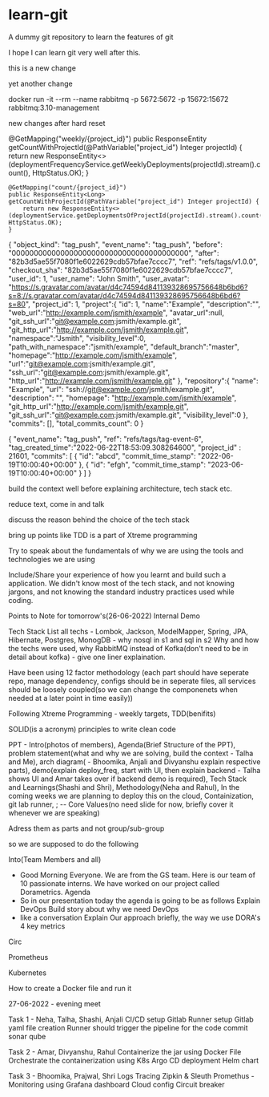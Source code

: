 # learn-git
A dummy git repository to learn the features of git

I hope I can learn git very well after this.

this is a new change

yet another change

docker run -it --rm --name rabbitmq -p 5672:5672 -p 15672:15672 rabbitmq:3.10-management

new changes after hard reset

@GetMapping("weekly/{project_id}")
    public ResponseEntity<Long> getCountWithProjectId(@PathVariable("project_id") Integer projectId) {
        return new ResponseEntity<>(deploymentFrequencyService.getWeeklyDeployments(projectId).stream().count(), HttpStatus.OK);
    }

    
    @GetMapping("count/{project_id}")
    public ResponseEntity<Long> getCountWithProjectId(@PathVariable("project_id") Integer projectId) {
        return new ResponseEntity<>(deploymentService.getDeploymentsOfProjectId(projectId).stream().count(), HttpStatus.OK);
    }

{
  "object_kind": "tag_push",
  "event_name": "tag_push",
  "before": "0000000000000000000000000000000000000000",
  "after": "82b3d5ae55f7080f1e6022629cdb57bfae7cccc7",
  "ref": "refs/tags/v1.0.0",
  "checkout_sha": "82b3d5ae55f7080f1e6022629cdb57bfae7cccc7",
  "user_id": 1,
  "user_name": "John Smith",
  "user_avatar": "https://s.gravatar.com/avatar/d4c74594d841139328695756648b6bd6?s=8://s.gravatar.com/avatar/d4c74594d841139328695756648b6bd6?s=80",
  "project_id": 1,
  "project":{
    "id": 1,
    "name":"Example",
    "description":"",
    "web_url":"http://example.com/jsmith/example",
    "avatar_url":null,
    "git_ssh_url":"git@example.com:jsmith/example.git",
    "git_http_url":"http://example.com/jsmith/example.git",
    "namespace":"Jsmith",
    "visibility_level":0,
    "path_with_namespace":"jsmith/example",
    "default_branch":"master",
    "homepage":"http://example.com/jsmith/example",
    "url":"git@example.com:jsmith/example.git",
    "ssh_url":"git@example.com:jsmith/example.git",
    "http_url":"http://example.com/jsmith/example.git"
  },
  "repository":{
    "name": "Example",
    "url": "ssh://git@example.com/jsmith/example.git",
    "description": "",
    "homepage": "http://example.com/jsmith/example",
    "git_http_url":"http://example.com/jsmith/example.git",
    "git_ssh_url":"git@example.com:jsmith/example.git",
    "visibility_level":0
  },
  "commits": [],
  "total_commits_count": 0
}

{
  "event_name": "tag_push",
  "ref": "refs/tags/tag-event-6",
  "tag_created_time":"2022-06-22T18:53:09.308264600",
  "project_id" : 21601,
  "commits": [
    {
      "id": "abcd",
      "commit_time_stamp": "2022-06-19T10:00:40+00:00"
    },
    {
      "id": "efgh",
      "commit_time_stamp": "2023-06-19T10:00:40+00:00"
    }
  ]
}


build the context well before explaining architecture, tech stack etc.

reduce text, come in and talk

discuss the reason behind the choice of the tech stack

bring up points like TDD is a part of Xtreme programming

Try to speak about the fundamentals of why we are using the tools and technologies we are using

Include/Share your experience of how you learnt and build such a application. We didn't know most of the tech stack, and not knowing jargons, and not knowing the standard industry practices used while coding.


Points to Note for tomorrow's(26-06-2022) Internal Demo

Tech Stack
List all techs - Lombok, Jackson, ModelMapper, Spring, JPA, Hibernate, Postgres, MonogDB - why nosql in s1 and sql in s2
Why and how the techs were used, why RabbitMQ instead of Kofka(don't need to be in detail about kofka) - give one liner explaination.

Have been using 12 factor methodology (each part should have seperate repo, manage dependency, configs should be in seperate files, all services should be loosely coupled(so we can change the componenets when needed at a later point in time easily))

Following Xtreme Programming - weekly targets, TDD(benifits)

SOLID(is a acronym) principles to write clean code

PPT - Intro(photos of members), Agenda(Brief Structure of the PPT), problem statement(what and why we are solving, build the context - Talha and Me), arch diagram( - Bhoomika, Anjali and Divyanshu explain respective parts), demo(explain deploy_freq, start with UI, then explain backend - Talha shows UI and Amar takes over if backend demo is required), Tech Stack and Learnings(Shashi and Shri), Methodology(Neha and Rahul), In the coming weeks we are planning to deploy this on the cloud, Containization, git lab runner, ;
-- Core Values(no need slide for now, briefly cover it whenever we are speaking)

Adress them as parts and not group/sub-group


so we are supposed to do the following

Into(Team Members and all)
 - Good Morning Everyone. We are from the GS team. Here is our team of 10 passionate interns. We have worked on our project called Dorametrics.
Agenda
 - So in our presentation today the agenda is going to be as follows
Explain DevOps
Build story about why we need DevOps 
 - like a conversation
Explain Our approach briefly, the way we use DORA's 4 key metrics



Circ

Prometheus

Kubernetes

How to create a Docker file and run it




27-06-2022 - evening meet


Task 1 - Neha, Talha, Shashi, Anjali
CI/CD setup
  Gitlab Runner setup
  Gitlab yaml file creation
  Runner should trigger the pipeline for the code commit
  sonar qube

Task 2 - Amar, Divyanshu, Rahul
Containerize the jar using Docker File
Orchestrate the containerization using K8s
Argo CD deployment
Helm chart

Task 3 - Bhoomika, Prajwal, Shri
Logs Tracing
  Zipkin & Sleuth
Promethus -  Monitoring using Grafana dashboard
Cloud config
Circuit breaker